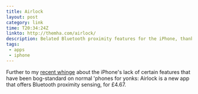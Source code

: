 ```yaml
---
title: Airlock
layout: post
category: link
time: T20:34:24Z
linkto: http://themha.com/airlock/
description: Belated Bluetooth proximity features for the iPhone, thanks to Airlock
tags:
 - apps
 - iphone
---
```

Further to my [recent whinge](http://mottr.am/2009/11/19/belated-realisation/) about the iPhone's lack of certain features that have been bog-standard on normal 'phones for yonks: Airlock is a new app that offers Bluetooth proximity sensing, for £4.67.